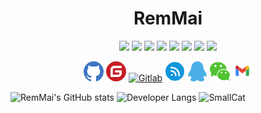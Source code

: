 <h1 align="center">RemMai</h1>


<div align=center>
<img src="https://img.shields.io/badge/DotNet-512bd4?logo=.NET&style=for-the-badge&logoColor=ffffff" /> 
<img src="https://img.shields.io/badge/MariaDB-1F305F?logo=MariaDB Foundation&style=for-the-badge&logoColor=ffffff" /> 
<img src="https://img.shields.io/badge/Vue-4FC08D?logo=Vue.js&style=for-the-badge&logoColor=ffffff" />
<img src="https://img.shields.io/badge/Tailwindcss-06B6D4?logo=Tailwind CSS&style=for-the-badge&logoColor=ffffff" />
<img src="https://img.shields.io/badge/Docker-2496ED?logo=Docker&style=for-the-badge&logoColor=ffffff" />
<img src="https://img.shields.io/badge/JavaScript-F7DF1E?logo=JavaScript&style=for-the-badge&logoColor=ffffff" />
<img src="https://img.shields.io/badge/Rust-000000?logo=Rust&style=for-the-badge&logoColor=ffffff" />
<img src="https://img.shields.io/badge/Tauri-FFC131?logo=Tauri&style=for-the-badge&logoColor=ffffff" />
</div>

<div align=center>  
  
[![Github](./assets/github.png)](https://www.github.com/remmai) 
[![Gitee](./assets/gitee.png)](https://gitee.com/remmai)
[![Gitlab](./assets/gitlab.png)](http://remmai.com:6500)
[![Cnblogs](./assets/cnblogs.png)](https://remmai.cnblogs.com)
![2464233121](./assets/qq.png)
![remmaicool](./assets/wechat.png)
![remcoolmai@gmail.com](./assets/gmail.png)
</div>


<img  height="180" src="https://github-readme-stats.vercel.app/api?username=remmai&theme=cobalt&bg_color=fff&text_color=91bef0&icon_color=91bef0&border_radius=8&show_icons=true&include_all_commits=true&hide_title=true&hide_border=true" title="RemMai's GitHub stats" />

<img  width="500" src="https://github-readme-stats.vercel.app/api/top-langs/?username=remmai&layout=compact&langs_count=4&hide=EJS&exclude_repo=remmai.github.io,cdn&custom_title=I%27m%20a%20CSharp%20developer&theme=cobalt&bg_color=fff&text_color=91bef0&border_radius=8&hide_border=true" title='Developer Langs' />

<img  width="500" src="https://github-readme-stats.vercel.app/api/pin/?username=remmai&repo=smallcat&theme=cobalt&bg_color=fff&text_color=91bef0&border_radius=8&hide_border=true&layout=compact" title='SmallCat' />
